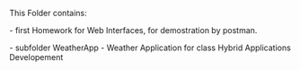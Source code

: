 <p>This Folder contains:</p>
<p>- first Homework for Web Interfaces, for demostration by postman.</p>
<p>- subfolder WeatherApp - Weather Application for class Hybrid Applications Developement</p>